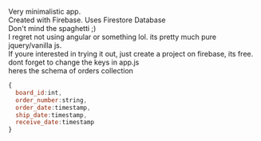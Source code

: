 Very minimalistic app.\
Created with Firebase. Uses Firestore Database\
Don't mind the spaghetti ;)\
I regret not using angular or something lol. its pretty much pure jquery/vanilla js.\
If youre interested in trying it out, just create a project on firebase, its free. dont forget to change the keys in app.js\
heres the schema of orders collection
```javascript
{
  board_id:int,
  order_number:string,
  order_date:timestamp,
  ship_date:timestamp,
  receive_date:timestamp
}
```

